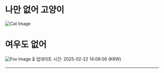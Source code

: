 
# 나만 없어 고양이

![Cat Image](https://cdn2.thecatapi.com/images/dlg.jpg)

# 여우도 없어
![Fox Image](https://randomfox.ca/images/38.jpg)
⏳ 업데이트 시간: 2025-02-22 14:08:06 (KRW)

---
